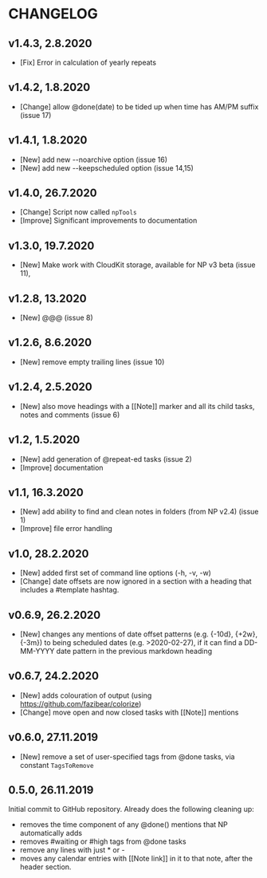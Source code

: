 # CHANGELOG
## v1.4.3, 2.8.2020
- [Fix] Error in calculation of yearly repeats

## v1.4.2, 1.8.2020
- [Change] allow @done(date) to be tided up when time has AM/PM suffix (issue 17)

## v1.4.1, 1.8.2020
- [New] add new --noarchive option (issue 16)
- [New] add new --keepscheduled option (issue 14,15)

## v1.4.0,  26.7.2020
- [Change] Script now called `npTools`
- [Improve] Significant improvements to documentation

## v1.3.0,  19.7.2020
- [New] Make work with CloudKit storage, available for NP v3 beta (issue 11), 

## v1.2.8, 13.2020
- [New] @@@ (issue 8)

## v1.2.6, 8.6.2020
- [New] remove empty trailing lines (issue 10)

## v1.2.4, 2.5.2020
- [New] also move headings with a [[Note]] marker and all its child tasks, notes and comments (issue 6)

## v1.2, 1.5.2020
- [New] add generation of @repeat-ed tasks (issue 2)
- [Improve] documentation

## v1.1, 16.3.2020
- [New] add ability to find and clean notes in folders (from NP v2.4) (issue 1)
- [Improve] file error handling

## v1.0, 28.2.2020
- [New] added first set of command line options (-h, -v, -w)
- [Change] date offsets are now ignored in a section with a heading that includes a #template hashtag.

## v0.6.9, 26.2.2020
* [New] changes any mentions of date offset patterns (e.g. {-10d}, {+2w}, {-3m}) to being scheduled dates (e.g. >2020-02-27), if it can find a DD-MM-YYYY date pattern in the previous markdown heading

## v0.6.7, 24.2.2020
* [New] adds colouration of output (using https://github.com/fazibear/colorize)
* [Change] move open and now closed tasks with [[Note]] mentions

## v0.6.0, 27.11.2019
- [New] remove a set of user-specified tags from @done tasks, via constant `TagsToRemove`

## 0.5.0, 26.11.2019
Initial commit to GitHub repository. Already does the following cleaning up:

- removes the time component of any @done() mentions that NP automatically adds
- removes #waiting or #high tags from @done tasks
- remove any lines with just * or -
- moves any calendar entries with [[Note link]] in it to that note, after the header section.
